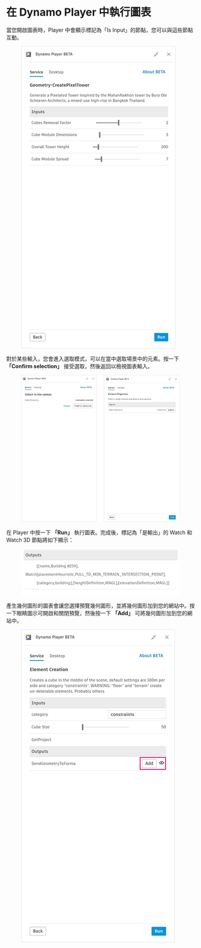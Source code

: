 # 在 Dynamo Player 中執行圖表


當您開啟圖表時，Player 中會顯示標記為「Is Input」的節點，您可以與這些節點互動。

<figure><img src="../.gitbook/assets/run-button.png" alt=""><figcaption></figcaption></figure>

對於某些輸入，您會進入選取模式，可以在當中選取場景中的元素。按一下 **「Confirm selection」** 接受選取，然後返回以檢視圖表輸入。

<figure><img src="../.gitbook/assets/selection-flow.png" alt=""><figcaption></figcaption></figure>

在 Player 中按一下 **「Run」** 執行圖表。完成後，標記為「是輸出」的 Watch 和 Watch 3D 節點將如下顯示：

<figure><img src="../.gitbook/assets/watch-output.png" alt=""><figcaption></figcaption></figure>

產生幾何圖形的圖表會讓您選擇預覽幾何圖形，並將幾何圖形加到您的網站中。按一下眼睛圖示可開啟和關閉預覽，然後按一下 **「Add」** 可將幾何圖形加到您的網站中。

<figure><img src="../.gitbook/assets/add.png" alt=""><figcaption></figcaption></figure>
